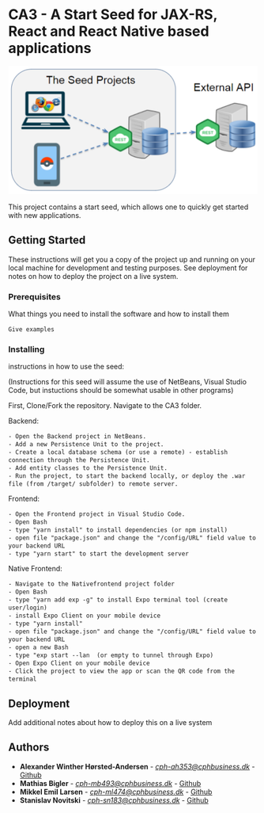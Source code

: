 # CA3 - A Start Seed for JAX-RS, React and React Native based applications

![Alt text](/overview.png?raw=true "Overview")

 This project contains a start seed, which allows one to quickly get started with new applications. 

## Getting Started

These instructions will get you a copy of the project up and running on your local machine for development and testing purposes. See deployment for notes on how to deploy the project on a live system.

### Prerequisites

What things you need to install the software and how to install them

```
Give examples
```

### Installing

instructions in how to use the seed:

(Instructions for this seed will assume the use of NetBeans, Visual Studio Code, but instuctions should be somewhat usable in other programs)

First, Clone/Fork the repository. Navigate to the CA3 folder.


Backend:	
```
- Open the Backend project in NetBeans.
- Add a new Persistence Unit to the project. 
- Create a local database schema (or use a remote) - establish connection through the Persistence Unit.
- Add entity classes to the Persistence Unit.
- Run the project, to start the backend locally, or deploy the .war file (from /target/ subfolder) to remote server.
```

Frontend:
```
- Open the Frontend project in Visual Studio Code.
- Open Bash
- type "yarn install" to install dependencies (or npm install)
- open file "package.json" and change the "/config/URL" field value to your backend URL
- type "yarn start" to start the development server

```

Native Frontend:
```
- Navigate to the Nativefrontend project folder
- Open Bash
- type "yarn add exp -g" to install Expo terminal tool (create user/login) 
- install Expo Client on your mobile device
- type "yarn install"
- open file "package.json" and change the "/config/URL" field value to your backend URL
- open a new Bash
- type "exp start --lan  (or empty to tunnel through Expo)
- Open Expo Client on your mobile device
- Click the project to view the app or scan the QR code from the terminal 

```

## Deployment

Add additional notes about how to deploy this on a live system


## Authors

* **Alexander Winther Hørsted-Andersen** - *cph-ah353@cphbusiness.dk* - [Github](https://github.com/awha86)
* **Mathias Bigler** - *cph-mb493@cphbusiness.dk* - [Github](http://github.com/zurina/)
* **Mikkel Emil Larsen** - *cph-ml474@cphbusiness.dk* - [Github](https://github.com/mikkel7emil)
* **Stanislav Novitski** - *cph-sn183@cphbusiness.dk* - [Github](https://github.com/Stani2980/)
